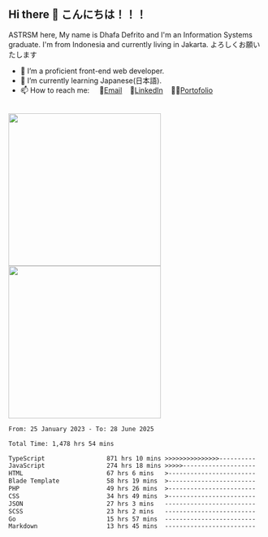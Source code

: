 ## Hi there 👋 こんにちは！！！
ASTRSM here, My name is Dhafa Defrito and I'm an Information Systems graduate. I'm from Indonesia and currently living in Jakarta. よろしくお願いたします

- 🔭 I’m a proficient front-end web developer.
- 🌱 I’m currently learning Japanese(日本語).
- 📫 How to reach me: &nbsp;&nbsp;&nbsp;&nbsp;📧[Email](ddefrito@gmail.com)&nbsp;&nbsp;&nbsp;&nbsp;💼[LinkedIn](https://www.linkedin.com/in/dhafad)&nbsp;&nbsp;&nbsp;&nbsp;👨‍🎨[Portofolio](https://ddefrito.vercel.app/)

<br>

<div align="left">
  <img src="https://media1.tenor.com/m/F96DSPtSiSgAAAAd/isekaijoucho-kamitsubaki.gif" height="300" />
	<a href="https://last.fm/user/nerumaeni"><img src="https://lastfm-recently-played.vercel.app/api?user=nerumaeni&count=5" height="300" /></a>
</div=

<!--START_SECTION:waka-->

```txt
From: 25 January 2023 - To: 28 June 2025

Total Time: 1,478 hrs 54 mins

TypeScript                 871 hrs 10 mins >>>>>>>>>>>>>>>----------   58.91 %
JavaScript                 274 hrs 18 mins >>>>>--------------------   18.55 %
HTML                       67 hrs 6 mins   >------------------------   04.54 %
Blade Template             58 hrs 19 mins  >------------------------   03.94 %
PHP                        49 hrs 26 mins  >------------------------   03.34 %
CSS                        34 hrs 49 mins  >------------------------   02.35 %
JSON                       27 hrs 3 mins   -------------------------   01.83 %
SCSS                       23 hrs 2 mins   -------------------------   01.56 %
Go                         15 hrs 57 mins  -------------------------   01.08 %
Markdown                   13 hrs 45 mins  -------------------------   00.93 %
```

<!--END_SECTION:waka-->
